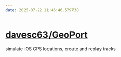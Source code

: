 ```yaml
---
date: 2025-07-22 11:46:46.579738
---
```


# [davesc63/GeoPort](https://github.com/davesc63/GeoPort)

simulate iOS GPS locations, create and replay tracks
